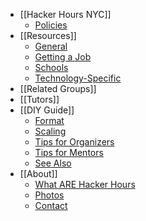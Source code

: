 * [[Hacker Hours NYC]]
    * [Policies](https://github.com/afeld/hackerhours.org/wiki/Hacker-Hours-NYC#policies)
* [[Resources]]
    * [General](https://github.com/afeld/hackerhours.org/wiki/Resources#getting-a-job)
    * [Getting a Job](https://github.com/afeld/hackerhours.org/wiki/Resources#getting-a-job)
    * [Schools](https://github.com/afeld/hackerhours.org/wiki/Resources#schools)
    * [Technology-Specific](https://github.com/afeld/hackerhours.org/wiki/Resources#technology-specific)
* [[Related Groups]]
* [[Tutors]]
* [[DIY Guide]]
    * [Format](https://github.com/afeld/hackerhours.org/wiki/DIY-Guide#format)
    * [Scaling](https://github.com/afeld/hackerhours.org/wiki/DIY-Guide#scaling)
    * [Tips for Organizers](https://github.com/afeld/hackerhours.org/wiki/DIY-Guide#tips-for-organizers)
    * [Tips for Mentors](https://github.com/afeld/hackerhours.org/wiki/DIY-Guide#tips-for-mentors)
    * [See Also](https://github.com/afeld/hackerhours.org/wiki/DIY-Guide#see-also)
* [[About]]
    * [What ARE Hacker Hours](https://github.com/afeld/hackerhours.org/wiki/About#what-are-hacker-hours)
    * [Photos](https://github.com/afeld/hackerhours.org/wiki/About#photos)
    * [Contact](https://github.com/afeld/hackerhours.org/wiki/About#contact)
